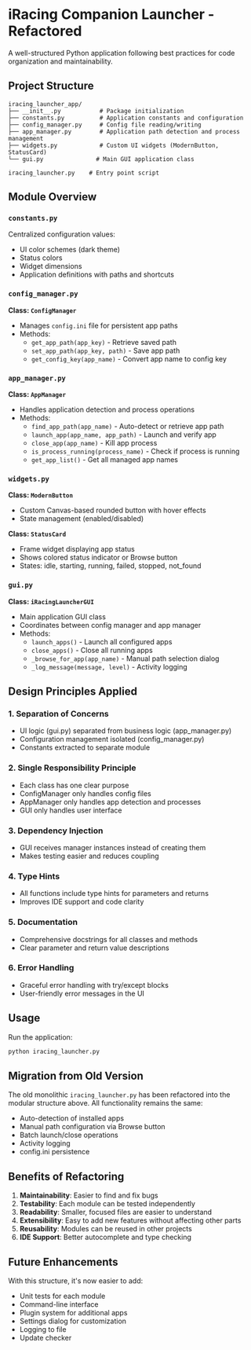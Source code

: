 # iRacing Companion Launcher - Refactored

A well-structured Python application following best practices for code organization and maintainability.

## Project Structure

```
iracing_launcher_app/
├── __init__.py           # Package initialization
├── constants.py          # Application constants and configuration
├── config_manager.py     # Config file reading/writing
├── app_manager.py        # Application path detection and process management
├── widgets.py            # Custom UI widgets (ModernButton, StatusCard)
└── gui.py               # Main GUI application class

iracing_launcher.py    # Entry point script
```

## Module Overview

### `constants.py`
Centralized configuration values:
- UI color schemes (dark theme)
- Status colors
- Widget dimensions
- Application definitions with paths and shortcuts

### `config_manager.py`
**Class: `ConfigManager`**
- Manages `config.ini` file for persistent app paths
- Methods:
  - `get_app_path(app_key)` - Retrieve saved path
  - `set_app_path(app_key, path)` - Save app path
  - `get_config_key(app_name)` - Convert app name to config key

### `app_manager.py`
**Class: `AppManager`**
- Handles application detection and process operations
- Methods:
  - `find_app_path(app_name)` - Auto-detect or retrieve app path
  - `launch_app(app_name, app_path)` - Launch and verify app
  - `close_app(app_name)` - Kill app process
  - `is_process_running(process_name)` - Check if process is running
  - `get_app_list()` - Get all managed app names

### `widgets.py`
**Class: `ModernButton`**
- Custom Canvas-based rounded button with hover effects
- State management (enabled/disabled)

**Class: `StatusCard`**
- Frame widget displaying app status
- Shows colored status indicator or Browse button
- States: idle, starting, running, failed, stopped, not_found

### `gui.py`
**Class: `iRacingLauncherGUI`**
- Main application GUI class
- Coordinates between config manager and app manager
- Methods:
  - `launch_apps()` - Launch all configured apps
  - `close_apps()` - Close all running apps
  - `_browse_for_app(app_name)` - Manual path selection dialog
  - `_log_message(message, level)` - Activity logging

## Design Principles Applied

### 1. Separation of Concerns
- UI logic (gui.py) separated from business logic (app_manager.py)
- Configuration management isolated (config_manager.py)
- Constants extracted to separate module

### 2. Single Responsibility Principle
- Each class has one clear purpose
- ConfigManager only handles config files
- AppManager only handles app detection and processes
- GUI only handles user interface

### 3. Dependency Injection
- GUI receives manager instances instead of creating them
- Makes testing easier and reduces coupling

### 4. Type Hints
- All functions include type hints for parameters and returns
- Improves IDE support and code clarity

### 5. Documentation
- Comprehensive docstrings for all classes and methods
- Clear parameter and return value descriptions

### 6. Error Handling
- Graceful error handling with try/except blocks
- User-friendly error messages in the UI

## Usage

Run the application:
```bash
python iracing_launcher.py
```

## Migration from Old Version

The old monolithic `iracing_launcher.py` has been refactored into the modular structure above. All functionality remains the same:
- Auto-detection of installed apps
- Manual path configuration via Browse button
- Batch launch/close operations
- Activity logging
- config.ini persistence

## Benefits of Refactoring

1. **Maintainability**: Easier to find and fix bugs
2. **Testability**: Each module can be tested independently
3. **Readability**: Smaller, focused files are easier to understand
4. **Extensibility**: Easy to add new features without affecting other parts
5. **Reusability**: Modules can be reused in other projects
6. **IDE Support**: Better autocomplete and type checking

## Future Enhancements

With this structure, it's now easier to add:
- Unit tests for each module
- Command-line interface
- Plugin system for additional apps
- Settings dialog for customization
- Logging to file
- Update checker
